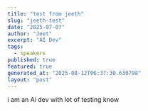 ```yaml
---
title: "test from jeeth"
slug: "jeeth-test"
date: "2025-07-07"
author: "Jeet"
excerpt: "AI Dev"
tags:
  - speakers
published: true
featured: true
generated_at: "2025-08-12T06:37:30.630798"
layout: "post"
---
```


i am an Ai dev with lot of testing know